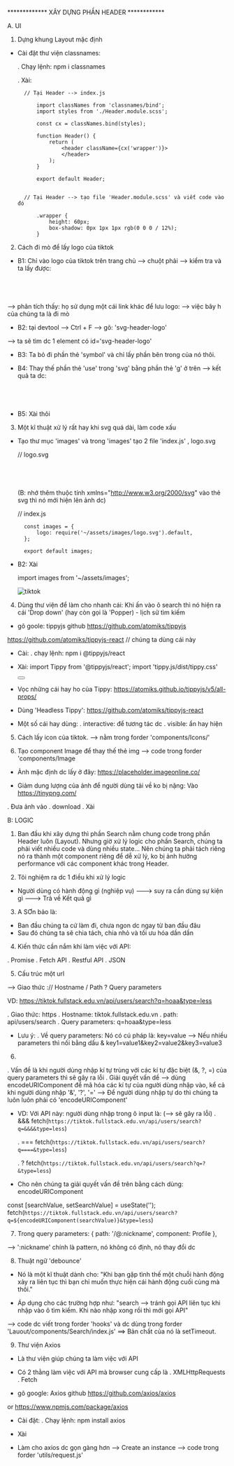 ************* XÂY DỰNG PHẦN HEADER ************

A. UI

1. Dựng khung Layout mặc định

- Cài đặt thư viện classnames: 

    . Chạy lệnh: npm i classnames

    . Xài:

        // Tại Header --> index.js

            import classNames from 'classnames/bind';
            import styles from './Header.module.scss';

            const cx = classNames.bind(styles);

            function Header() {
                return (
                    <header className={cx('wrapper')}>
                    </header>
                );
            }

            export default Header;
            

        // Tại Header --> tạo file 'Header.module.scss' và viết code vào đó

            .wrapper {
                height: 60px;
                box-shadow: 0px 1px 1px rgb(0 0 0 / 12%);
            }



2. Cách đi mò để lấy logo của tiktok

- B1: Chỉ vào logo của tiktok trên trang chủ --> chuột phải --> kiểm tra
và ta lấy được:

    <svg height="42" width="118" alt="TikTok">
        <use xlink:href="#svg-header-logo"></use>
    </svg>

--> phân tích thấy: họ sử dụng một cái link khác để lưu logo: <use xlink:href="#svg-header-logo"></use>
--> việc bây h của chúng ta là đi mò

- B2: tại devtool --> Ctrl + F --> gõ: 'svg-header-logo'

--> ta sẽ tìm dc 1 element có id='svg-header-logo'

<symbol id="svg-header-logo">
    <g clip-path="url(#clip0)"><path d=" 27.8381..." fill="#25F4EE"></path><path d="9 924C8.04854 28.324 7.42255 28.1578 6.86682 27.8637C7.58224 28.8674 8.75758 29.5259 10.0862 29.5259Z" fill="#25F4EE"></path><path d="M23.9923..." fill="#25F4EE"></path><path d="M20.4088..." fill="#FE2C55"></path><path d="M8.70642.." fill="#FE2C55"></path><path d="M23.9921.. " fill="#FE2C55"></path><path d="M17.4127..." fill="black"></path><path d="M30.0477..." fill="black"></path><path d="M69.0317..." fill="black"></path><path d="M45.7295..." fill="black"></path><path d="M52.347..." fill="black"></path><path d="M102.49..." fill="black"></path><path d="M48.0929..." fill="black"></path><path d="M83.5445..." fill="#25F4EE"></path><path d="M92.8579..." fill="#FE2C55"></path><path d="M91.5803..." fill="black"></path></g><defs><clipPath id="clip0"><rect width="118" height="42" fill="white"></rect></clipPath></defs>
</symbol>

- B3: Ta bỏ đi phần thẻ 'symbol' và chỉ lấy phần bên trong của nó thôi.

    <g clip-path="url(#clip0)"><path d=" 27.8381..." fill="#25F4EE"></path><path d="9 924C8.04854 28.324 7.42255 28.1578 6.86682 27.8637C7.58224 28.8674 8.75758 29.5259 10.0862 29.5259Z" fill="#25F4EE"></path><path d="M23.9923..." fill="#25F4EE"></path><path d="M20.4088..." fill="#FE2C55"></path><path d="M8.70642.." fill="#FE2C55"></path><path d="M23.9921.. " fill="#FE2C55"></path><path d="M17.4127..." fill="black"></path><path d="M30.0477..." fill="black"></path><path d="M69.0317..." fill="black"></path><path d="M45.7295..." fill="black"></path><path d="M52.347..." fill="black"></path><path d="M102.49..." fill="black"></path><path d="M48.0929..." fill="black"></path><path d="M83.5445..." fill="#25F4EE"></path><path d="M92.8579..." fill="#FE2C55"></path><path d="M91.5803..." fill="black"></path></g><defs><clipPath id="clip0"><rect width="118" height="42" fill="white"></rect></clipPath></defs>

- B4: Thay thế phần thẻ 'use' trong 'svg' bằng phần thẻ 'g' ở trên --> kết quả ta dc:

    <svg height="42" width="118" alt="TikTok">
            <g clip-path="url(#clip0)"><path d=" 27.8381..." fill="#25F4EE"></path><path d="9 924C8.04854 28.324 7.42255 28.1578 6.86682 27.8637C7.58224 28.8674 8.75758 29.5259 10.0862 29.5259Z" fill="#25F4EE"></path><path d="M23.9923..." fill="#25F4EE"></path><path d="M20.4088..." fill="#FE2C55"></path><path d="M8.70642.." fill="#FE2C55"></path><path d="M23.9921.. " fill="#FE2C55"></path><path d="M17.4127..." fill="black"></path><path d="M30.0477..." fill="black"></path><path d="M69.0317..." fill="black"></path><path d="M45.7295..." fill="black"></path><path d="M52.347..." fill="black"></path><path d="M102.49..." fill="black"></path><path d="M48.0929..." fill="black"></path><path d="M83.5445..." fill="#25F4EE"></path><path d="M92.8579..." fill="#FE2C55"></path><path d="M91.5803..." fill="black"></path></g><defs><clipPath id="clip0"><rect width="118" height="42" fill="white"></rect></clipPath></defs>
    </svg>

- B5: Xài thôi


3. Một kĩ thuật xử lý rất hay khi svg quá dài, làm code xấu

- Tạo thư mục 'images' và trong 'images' tạo 2 file 'index.js' , logo.svg 

    // logo.svg

    <svg xmlns="http://www.w3.org/2000/svg" height="42" width="118" alt="TikTok">
            <g clip-path="url(#clip0)"><path d=" 27.8381..." fill="#25F4EE"></path><path d="9 924C8.04854 28.324 7.42255 28.1578 6.86682 27.8637C7.58224 28.8674 8.75758 29.5259 10.0862 29.5259Z" fill="#25F4EE"></path><path d="M23.9923..." fill="#25F4EE"></path><path d="M20.4088..." fill="#FE2C55"></path><path d="M8.70642.." fill="#FE2C55"></path><path d="M23.9921.. " fill="#FE2C55"></path><path d="M17.4127..." fill="black"></path><path d="M30.0477..." fill="black"></path><path d="M69.0317..." fill="black"></path><path d="M45.7295..." fill="black"></path><path d="M52.347..." fill="black"></path><path d="M102.49..." fill="black"></path><path d="M48.0929..." fill="black"></path><path d="M83.5445..." fill="#25F4EE"></path><path d="M92.8579..." fill="#FE2C55"></path><path d="M91.5803..." fill="black"></path></g><defs><clipPath id="clip0"><rect width="118" height="42" fill="white"></rect></clipPath></defs>
    </svg>

    (B: nhớ thêm thuộc tính xmlns="http://www.w3.org/2000/svg" vào thẻ svg thì nó mới hiện lên ảnh dc)

    // index.js

        const images = {
            logo: require('~/assets/images/logo.svg').default,
        };

        export default images;


- B2: Xài

    import images from '~/assets/images';

    <img src={images.logo} alt="tiktok" />


4. Dùng thư viện để làm cho nhanh cái: Khi ấn vào ô search thì nó hiện ra cái 'Drop down' (hay còn gọi là 'Popper) - lịch sử tìm kiếm

- gõ goole: tippyjs github
https://github.com/atomiks/tippyjs

https://github.com/atomiks/tippyjs-react   // chúng ta dùng cái này

- Cài:
    . chạy lệnh: npm i @tippyjs/react

- Xài:
    import Tippy from '@tippyjs/react';
    import 'tippy.js/dist/tippy.css'

    <Tippy content="Tìm kiếm">
        <button className={cx('search-btn')}>
            <FontAwesomeIcon icon={faMagnifyingGlass} />
        </button>
    </Tippy>

- Vọc những cái hay ho của Tippy:
    https://atomiks.github.io/tippyjs/v5/all-props/

- Dùng 'Headless Tippy': https://github.com/atomiks/tippyjs-react

- Một số cái hay dùng:
    . interactive: để tương tác dc
    . visible: ẩn hay hiện


5. Cách lấy icon của tiktok. --> nằm trong forder 'components/Icons/'


6. Tạo component Image để thay thế thẻ img --> code trong forder 'components/Image

- Ảnh mặc định dc lấy ở đây: 
https://placeholder.imageonline.co/

- Giảm dung lượng của ảnh để người dùng tải về ko bị nặng: Vào
https://tinypng.com/ 

. Đưa ảnh vảo
. download
. Xài 


B: LOGIC

1. Ban đầu khi xây dựng thì phần Search nằm chung code trong phần Header luôn (Layout).
Nhưng giờ xử lý logic cho phần Search, chúng ta phải viết nhiều code và dùng nhiều state... Nên chúng ta phải tách riêng nó ra thành một component riêng để dễ xử lý, ko bị ảnh hưởng performance với các component khác trong Header.


2. Tôi nghiệm ra dc 1 điều khi xử lý logic

- Người dùng có hành động gì (nghiệp vụ) ---> suy ra cần dùng sự kiện gì ---> Trả về Kết quả gì


3. A SƠn bảo là:
- Ban đầu chúng ta cứ làm đi, chưa ngon dc ngay từ ban đầu đâu
- Sau đó chúng ta sẽ chia tách, chia nhỏ và tối ưu hóa dần dần

4. Kiến thức cần nắm khi làm việc với API:

. Promise
. Fetch API
. Restful API
. JSON

5. Cấu trúc một url

--> Giao thức :// Hostname / Path ? Query parameters

VD: https://tiktok.fullstack.edu.vn/api/users/search?q=hoaa&type=less

. Giao thức: https
. Hostname: tiktok.fullstack.edu.vn
. path: api/users/search
. Query parameters: q=hoaa&type=less

- Lưu ý:
    . Về query parameters: Nó có cú pháp là: key=value
    --> Nếu nhiều parameters thì nối bằng dấu &
       key1=value1&key2=value2&key3=value3


6.  
. Vấn đề là khi người dùng nhập kí tự trùng với các kí tự đặc biệt (&, ?, =) của query parameters thì sẽ gây ra lỗi
. Giải quyết vấn dề  --> dùng encodeURIComponent để mã hóa các kí tự của người dùng nhập vào, kể cả khi người dùng nhập '&', '?', '='
--> Để người dùng nhập tự do thì chúng ta luôn luôn phải có 'encodeURIComponent'

- VD: Với API này: người dùng nhập trong ô input là: (--> sẽ gây ra lỗi)
    . &&&
        fetch(`https://tiktok.fullstack.edu.vn/api/users/search?q=&&&&type=less`)

    . ===
        fetch(`https://tiktok.fullstack.edu.vn/api/users/search?q====&type=less`)

    . ?
        fetch(`https://tiktok.fullstack.edu.vn/api/users/search?q=?&type=less`)

- Cho nên chúng ta giải quyết vấn đề trên bằng cách dùng: encodeURIComponent

const [searchValue, setSearchValue] = useState('');
fetch(`https://tiktok.fullstack.edu.vn/api/users/search?q=${encodeURIComponent(searchValue)}&type=less`)


7. Trong query parameters:
{ path: '/@:nickname', component: Profile },

--> ':nickname' chính là pattern, nó không có định, nó thay đổi dc


8. Thuật ngữ 'debounce'
- Nó là một kĩ thuật dành cho: "Khi bạn gặp tình thế một chuỗi hành động xảy ra liên tục thì bạn chỉ muốn thực hiện cái hành động cuối cùng mà thôi."

- Áp dụng cho các trường hợp như: "search --> tránh gọi API liên tục khi nhập vào ô tìm kiếm. Khi nào nhập xong rồi thì mới gọi API"

--> code dc viết trong forder 'hooks' và dc dùng trong forder 'Lauout/components/Search/index.js'
==> Bản chất của nó là setTimeout.


9. Thư viện Axios

- Là thư viện giúp chúng ta làm việc với API

- Có 2 thằng làm việc với API mà browser cung cấp là
    . XMLHttpRequests
    . Fetch

- gõ google: Axios github
https://github.com/axios/axios

or
https://www.npmjs.com/package/axios

- Cài đặt:
    . Chạy lệnh: npm install axios

- Xài

- Làm cho axios dc gọn gàng hơn --> Create an instance 
    --> code trong forder 'utils/request.js'
